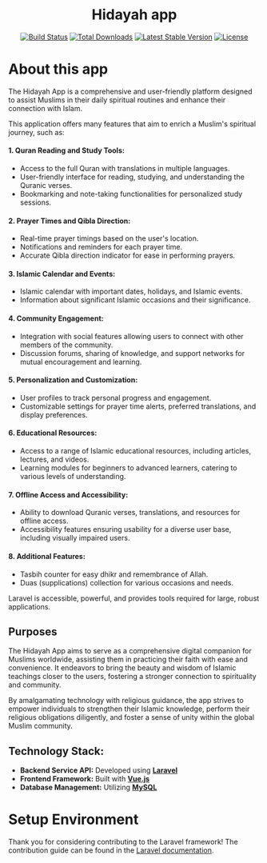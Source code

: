 <div align="center">
    <h1>Hidayah app</h1>
</div>

<p align="center">
<a href="https://github.com/laravel/framework/actions"><img src="https://github.com/laravel/framework/workflows/tests/badge.svg" alt="Build Status"></a>
<a href="https://packagist.org/packages/laravel/framework"><img src="https://img.shields.io/packagist/dt/laravel/framework" alt="Total Downloads"></a>
<a href="https://packagist.org/packages/laravel/framework"><img src="https://img.shields.io/packagist/v/laravel/framework" alt="Latest Stable Version"></a>
<a href="https://packagist.org/packages/laravel/framework"><img src="https://img.shields.io/packagist/l/laravel/framework" alt="License"></a>
</p>

# About this app

The Hidayah App is a comprehensive and user-friendly platform designed to assist Muslims in their daily spiritual routines and enhance their connection with Islam. 

This application offers many features that aim to enrich a Muslim's spiritual journey, such as:

#### 1. Quran Reading and Study Tools:
- Access to the full Quran with translations in multiple languages.
- User-friendly interface for reading, studying, and understanding the Quranic verses.
- Bookmarking and note-taking functionalities for personalized study sessions.

#### 2. Prayer Times and Qibla Direction:
- Real-time prayer timings based on the user's location.
- Notifications and reminders for each prayer time.
- Accurate Qibla direction indicator for ease in performing prayers.

#### 3. Islamic Calendar and Events:
- Islamic calendar with important dates, holidays, and Islamic events.
- Information about significant Islamic occasions and their significance.

#### 4. Community Engagement:
- Integration with social features allowing users to connect with other members of the community.
- Discussion forums, sharing of knowledge, and support networks for mutual encouragement and learning.

#### 5. Personalization and Customization:
- User profiles to track personal progress and engagement.
- Customizable settings for prayer time alerts, preferred translations, and display preferences.

#### 6. Educational Resources:
- Access to a range of Islamic educational resources, including articles, lectures, and videos.
- Learning modules for beginners to advanced learners, catering to various levels of understanding.

#### 7. Offline Access and Accessibility:
- Ability to download Quranic verses, translations, and resources for offline access.
- Accessibility features ensuring usability for a diverse user base, including visually impaired users.

#### 8. Additional Features:
- Tasbih counter for easy dhikr and remembrance of Allah.
- Duas (supplications) collection for various occasions and needs.

Laravel is accessible, powerful, and provides tools required for large, robust applications.

## Purposes

The Hidayah App aims to serve as a comprehensive digital companion for Muslims worldwide, assisting them in practicing their faith with ease and convenience. It endeavors to bring the beauty and wisdom of Islamic teachings closer to the users, fostering a stronger connection to spirituality and community.

By amalgamating technology with religious guidance, the app strives to empower individuals to strengthen their Islamic knowledge, perform their religious obligations diligently, and foster a sense of unity within the global Muslim community.

## Technology Stack:
- <b>Backend Service API:</b> Developed using **[Laravel](https://laravel.com/)**
- <b>Frontend Framework:</b> Built with **[Vue.js](https://vuejs.org/)**
- <b>Database Management:</b> Utilizing 
**[MySQL](https://www.mysql.com/)**

# Setup Environment

Thank you for considering contributing to the Laravel framework! The contribution guide can be found in the [Laravel documentation](https://laravel.com/docs/contributions).